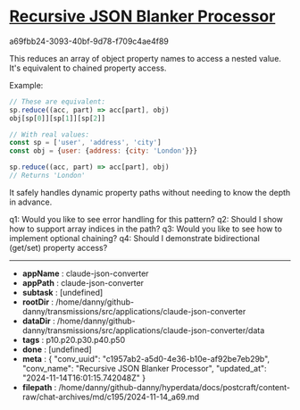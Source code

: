 # [Recursive JSON Blanker Processor](https://claude.ai/chat/c1957ab2-a5d0-4e36-b10e-af92be7eb29b)

a69fbb24-3093-40bf-9d78-f709c4ae4f89

 This reduces an array of object property names to access a nested value. It's equivalent to chained property access.

Example:
```javascript
// These are equivalent:
sp.reduce((acc, part) => acc[part], obj)
obj[sp[0]][sp[1]][sp[2]]  

// With real values:
const sp = ['user', 'address', 'city']
const obj = {user: {address: {city: 'London'}}}

sp.reduce((acc, part) => acc[part], obj) 
// Returns 'London'
```

It safely handles dynamic property paths without needing to know the depth in advance.

q1: Would you like to see error handling for this pattern?
q2: Should I show how to support array indices in the path?
q3: Would you like to see how to implement optional chaining?
q4: Should I demonstrate bidirectional (get/set) property access?

---

* **appName** : claude-json-converter
* **appPath** : claude-json-converter
* **subtask** : [undefined]
* **rootDir** : /home/danny/github-danny/transmissions/src/applications/claude-json-converter
* **dataDir** : /home/danny/github-danny/transmissions/src/applications/claude-json-converter/data
* **tags** : p10.p20.p30.p40.p50
* **done** : [undefined]
* **meta** : {
  "conv_uuid": "c1957ab2-a5d0-4e36-b10e-af92be7eb29b",
  "conv_name": "Recursive JSON Blanker Processor",
  "updated_at": "2024-11-14T16:01:15.742048Z"
}
* **filepath** : /home/danny/github-danny/hyperdata/docs/postcraft/content-raw/chat-archives/md/c195/2024-11-14_a69.md